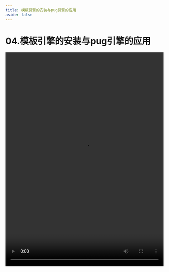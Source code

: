 ```yaml
---
title: 模板引擎的安装与pug引擎的应用
aside: false
---
```


# 04.模板引擎的安装与pug引擎的应用

<video autoplay src="http://qn.chinavanes.com/nodejs/module-6/04.模板引擎的安装与pug引擎的应用.mp4" controls controlsList="nodownload" width="100%" height="680"/>

